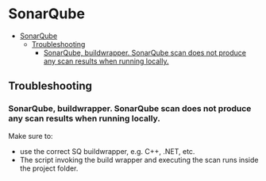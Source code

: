 # SonarQube

<!--ts-->
* [SonarQube](sonarqube.md#sonarqube)
   * [Troubleshooting](sonarqube.md#troubleshooting)
      * [SonarQube, buildwrapper. SonarQube scan does not produce any scan results when running locally.](sonarqube.md#sonarqube-buildwrapper-sonarqube-scan-does-not-produce-any-scan-results-when-running-locally)

<!-- Added by: runner, at: Sat Feb  5 10:39:58 UTC 2022 -->

<!--te-->

## Troubleshooting

### SonarQube, buildwrapper. SonarQube scan does not produce any scan results when running locally.

Make sure to:
- use the correct SQ buildwrapper, e.g. C++, .NET, etc.
- The script invoking the build wrapper and executing the scan runs inside the project folder.

